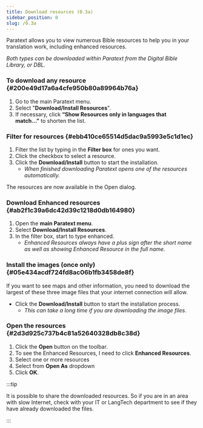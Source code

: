 ```yaml
---
title: Download resources (0.3a)
sidebar_position: 0
slug: /0.3a
---
```




Paratext allows you to view numerous Bible resources to help you in your translation work, including enhanced resources. 


_Both types can be downloaded within Paratext from the Digital Bible Library, or DBL._


### To download any resource[](https://manual.paratext.org/Video-summaries/Introduction/0.5.Enhanced-resources/0.3a#to-download-any-resource) {#200e49d17a6a4cfe950b80a89964b76a}

1. Go to the main Paratext menu.
1. Select "**Download/Install Resources**".
1. If necessary, click **“Show Resources only in languages that match…”** to shorten the list.

### Filter for resources[](https://manual.paratext.org/Video-summaries/Introduction/0.5.Enhanced-resources/0.3a#filter-for-resources) {#ebb410ce65514d5dac9a5993e5c1d1ec}

1. Filter the list by typing in the **Filter box** for ones you want.
1. Click the checkbox to select a resource.
1. Click the **Download/Install** button to start the installation.
	- _When finished downloading Paratext opens one of the resources automatically._

The resources are now available in the Open dialog.


### Download Enhanced resources[](https://manual.paratext.org/Video-summaries/Introduction/0.5.Enhanced-resources/0.3a#download-enhanced-resources) {#ab2f1c39a6dc42d39c1218d0db164980}

1. Open the **main Paratext menu**.
1. Select **Download/Install Resources**.
1. In the filter box, start to type enhanced.
	- _Enhanced Resources always have a plus sign after the short name as well as showing Enhanced Resource in the full name._

### Install the images (once only)[](https://manual.paratext.org/Video-summaries/Introduction/0.5.Enhanced-resources/0.3a#install-the-images-once-only) {#05e434acdf724fd8ac06b1fb3458de8f}


If you want to see maps and other information, you need to download the largest of these three image files that your internet connection will allow.

- Click the **Download/Install** button to start the installation process.
	- _This can take a long time if you are downloading the image files_.

### Open the resources[](https://manual.paratext.org/Video-summaries/Introduction/0.5.Enhanced-resources/0.3a#open-the-resources) {#2d3d925c737b4c81a52640328db8c38d}

1. Click the **Open** button on the toolbar.
1. To see the Enhanced Resources, I need to click **Enhanced Resources**.
1. Select one or more resources
1. Select from **Open As** dropdown
1. Click **OK**.

:::tip

It is possible to share the downloaded resources. So if you are in an area with slow Internet, check with your IT or LangTech department to see if they have already downloaded the files.

:::



